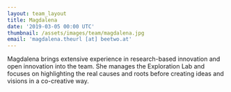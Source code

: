 ```yaml
---
layout: team_layout
title: Magdalena
date: '2019-03-05 00:00 UTC'
thumbnail: /assets/images/team/magdalena.jpg
email: 'magdalena.theurl [at] beetwo.at'
---
```


Magdalena brings extensive experience in research-based innovation and open innovation into the team. She manages the Exploration Lab and focuses on highlighting the real causes and roots before creating ideas and visions in a co-creative way.

